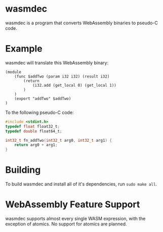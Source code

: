 # wasmdec
wasmdec is a program that converts WebAssembly binaries to pseudo-C code.

# Example
wasmdec will translate this WebAssembly binary:
```wasm
(module
	(func $addTwo (param i32 i32) (result i32)
		(return
			(i32.add (get_local 0) (get_local 1))
		)
	)
	(export "addTwo" $addTwo)
)
```
To the following pseudo-C code:
```c
#include <stdint.h>
typedef float float32_t;
typedef double float64_t;

int32_t fn_addTwo(int32_t arg0, int32_t arg1) {
	return arg0 + arg1;
}
```
# Building
To build wasmdec and install all of it's dependencies, run `sudo make all`.

# WebAssembly Feature Support
wasmdec supports almost every single WASM expression, with the exception of atomics. No support for atomics are planned.